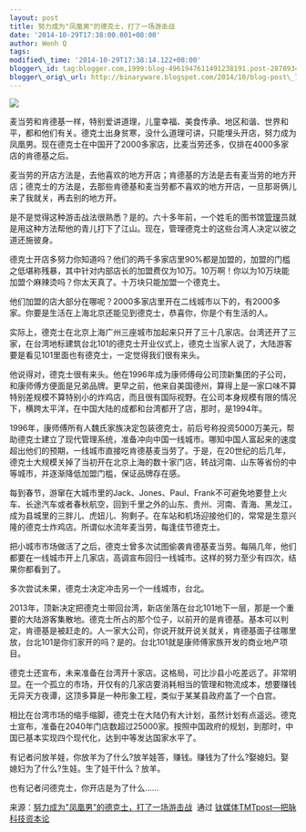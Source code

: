 ```yaml
--- 
layout: post 
title: 努力成为"凤凰男"的德克士，打了一场游击战 
date: '2014-10-29T17:38:00.001+08:00' 
author: Wenh Q
tags:
modified\_time: '2014-10-29T17:38:14.122+08:00' 
blogger\_id: tag:blogger.com,1999:blog-4961947611491238191.post-2878934646788236851
blogger\_orig\_url: http://binaryware.blogspot.com/2014/10/blog-post\_76.html
---
```

![](https://images-blogger-opensocial.googleusercontent.com/gadgets/proxy?url=http%3A%2F%2Fwww.tmtpost.com%2Fwp-content%2Fuploads%2F2014%2F10%2F141456392839-560x372.jpg&container=blogger&gadget=a&rewriteMime=image%2F*)



麦当劳和肯德基一样，特别爱讲道理，儿童幸福、美食传承、地区和谐、世界和平，都和他们有关。德克士出身贫寒，没什么道理可讲，只能埋头开店，努力成为凤凰男。现在德克士在中国开了2000多家店，比麦当劳还多，仅排在4000多家店的肯德基之后。



麦当劳的开店方法是，去他喜欢的地方开店；肯德基的方法是去有麦当劳的地方开店；德克士的方法是，去那些肯德基和麦当劳都不喜欢的地方开店，一旦那哥俩儿来了我就关，再去别的地方开。



是不是觉得这种游击战法很熟悉？是的。六十多年前，一个姓毛的图书馆[管理](http://www.tmtpost.com/tag/%E7%AE%A1%E7%90%86)员就是用这种方法帮他的青儿打下了江山。现在，管理德克士的这些台湾人决定以彼之道还施彼身。



德克士开店多努力你知道吗？他们的两千多家店里90%都是加盟的，加盟的门槛之低堪称残暴，其中针对内部店长的加盟费仅为10万。10万啊！你以为10万块能加盟个麻辣烫吗？你太天真了。十万块只能加盟一个德克士。



他们加盟的店大部分在哪呢？2000多家店里开在二线城市以下的，有2000多家。你要是生活在上海北京还能见到德克士，恭喜你，你是个有生活的人。



实际上，德克士在北京上海广州三座城市加起来只开了三十几家店。台湾还开了三家，在台湾地标建筑台北101的德克士开业仪式上，德克士当家人说了，大陆游客要是看见101里面也有德克士，一定觉得我们很有来头。



他说得对，德克士很有来头。他在1996年成为康师傅母公司顶新集团的子公司，和康师傅方便面是兄弟品牌。更早之前，他来自美国德州，算得上是一家口味不算特别差规模不算特别小的炸鸡店，而且很有国际视野。在公司本身规模有限的情况下，横跨太平洋，在中国大陆的成都和台湾都开了店，那时，是1994年。



1996年，康师傅所有人魏氏家族决定包装德克士，前后号称投资5000万美元，帮助德克士建立了现代管理系统，准备冲向中国一线城市。哪知中国人富起来的速度超出他们的预期，一线城市直接吃肯德基麦当劳了。于是，在20世纪的后几年，德克士大规模关掉了当初开在北京上海的数十家门店，转战河南、山东等省份的中等城市，并逐渐降低加盟门槛，保证品牌存在感。



每到春节，游窜在大城市里的Jack、Jones、Paul、Frank不可避免地要登上火车、长途汽车或者春秋航空，回到千里之外的山东、贵州、河南、青海、黑龙江，成为县城里的三胖儿、虎妞儿、狗剩子。在车站和机场迎接他们的，常常是生意兴隆的德克士炸鸡店。所谓似水流年麦当劳，每逢佳节德克士。



把小城市市场做活了之后，德克士曾多次试图偷袭肯德基麦当劳。每隔几年，他们都要在一线城市开上几家店，高调宣布回归一线城市。这样的努力至少有四次，结果你都看到了。



多次尝试未果，德克士决定冲击另一个一线城市，台北。



2013年，顶新决定把德克士带回台湾，新店坐落在台北101地下一层，那是一个重要的大陆游客集散地。德克士所占的那个位子，以前开的是肯德基。基本可以判定，肯德基是被赶走的。人一家大公司，你说开就开说关就关，肯德基面子往哪里放，台北101是你们家开的吗？是的。台北101就是康师傅家族开发的商业地产项目。



德克士还宣布，未来准备在台湾开十家店。这格局，可比沙县小吃差远了。非常明显。在一个孤立的市场，开仅有的几家店要消耗相当的管理和物流成本，想要赚钱无异天方夜谭，这顶多算是一种形象工程，类似于某某县政府盖了一个白宫。



相比在台湾市场的缩手缩脚，德克士在大陆仍有大计划，虽然计划有点遥远。德克士宣布，准备在2040年门店数超过25000家。按照中国政府的规划，到那时，中国已基本实现四个现代化，达到中等发达国家水平了。



有记者问放羊娃，你放羊为了什么?放羊娃答，赚钱。赚钱为了什么?娶媳妇。娶媳妇为了什么?生娃。生了娃干什么？放羊。



也有记者问德克士，你开店是为了什么……
<div>




</div>

<div>

来源：[努力成为"凤凰男"的德克士，打了一场游击战](http://www.tmtpost.com/164061.html)  通过 [钛媒体TMTpost—把脉科技资本论](http://www.tmtpost.com/)

</div>
